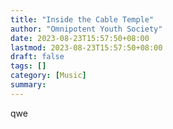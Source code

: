 ```yaml
---
title: "Inside the Cable Temple"
author: "Omnipotent Youth Society"
date: 2023-08-23T15:57:50+08:00
lastmod: 2023-08-23T15:57:50+08:00
draft: false
tags: []
category: [Music]
summary: 
---
```

qwe